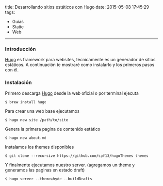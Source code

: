 title: Desarrollando sitios estáticos con Hugo
date: 2015-05-08 17:45:29
tags:
- Guías
- Static
- Web
---

### Introducción
[Hugo](http://gohugo.io/) es framework para websites, técnicamente es un generador de sitios estáticos. A continuación te mostraré como instalarlo y los primeros pasos con él. 

<!--more-->

### Instalación 

Primero descarga [Hugo](http://gohugo.io/) desde la web oficial o por terminal ejecuta

    $ brew install hugo

Para crear una web base ejecutamos

    $ hugo new site /path/to/site

Genera la primera pagina de contenido estático

    $ hugo new about.md

Instalamos los themes disponibles

    $ git clone --recursive https://github.com/spf13/hugoThemes themes

Y finalmente ejecutamos nuestro server. (agregamos un theme y generamos las paginas en estado draft)

    $ hugo server --theme=hyde --buildDrafts